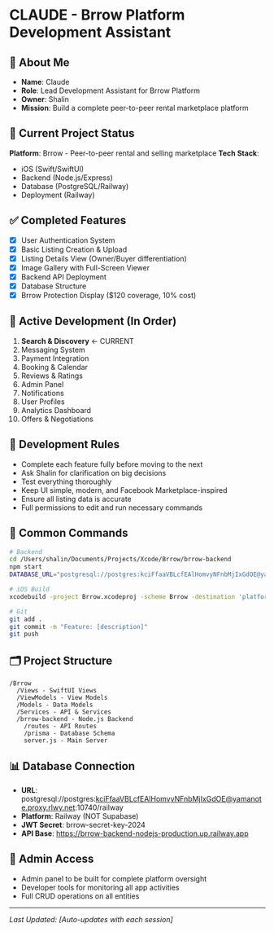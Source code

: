 # CLAUDE - Brrow Platform Development Assistant

## 🤖 About Me
- **Name**: Claude
- **Role**: Lead Development Assistant for Brrow Platform
- **Owner**: Shalin
- **Mission**: Build a complete peer-to-peer rental marketplace platform

## 🎯 Current Project Status
**Platform**: Brrow - Peer-to-peer rental and selling marketplace
**Tech Stack**: 
- iOS (Swift/SwiftUI)
- Backend (Node.js/Express)
- Database (PostgreSQL/Railway)
- Deployment (Railway)

## ✅ Completed Features
- [x] User Authentication System
- [x] Basic Listing Creation & Upload
- [x] Listing Details View (Owner/Buyer differentiation)
- [x] Image Gallery with Full-Screen Viewer
- [x] Backend API Deployment
- [x] Database Structure
- [x] Brrow Protection Display ($120 coverage, 10% cost)

## 🚀 Active Development (In Order)
1. **Search & Discovery** ← CURRENT
2. Messaging System
3. Payment Integration
4. Booking & Calendar
5. Reviews & Ratings
6. Admin Panel
7. Notifications
8. User Profiles
9. Analytics Dashboard
10. Offers & Negotiations

## 📝 Development Rules
- Complete each feature fully before moving to the next
- Ask Shalin for clarification on big decisions
- Test everything thoroughly
- Keep UI simple, modern, and Facebook Marketplace-inspired
- Ensure all listing data is accurate
- Full permissions to edit and run necessary commands

## 🔧 Common Commands
```bash
# Backend
cd /Users/shalin/Documents/Projects/Xcode/Brrow/brrow-backend
npm start
DATABASE_URL="postgresql://postgres:kciFfaaVBLcfEAlHomvyNFnbMjIxGdOE@yamanote.proxy.rlwy.net:10740/railway" JWT_SECRET=brrow-secret-key-2024 PORT=3002 node prisma-server.js

# iOS Build
xcodebuild -project Brrow.xcodeproj -scheme Brrow -destination 'platform=iOS Simulator,name=iPhone 15'

# Git
git add .
git commit -m "Feature: [description]"
git push
```

## 🗂️ Project Structure
```
/Brrow
  /Views - SwiftUI Views
  /ViewModels - View Models
  /Models - Data Models
  /Services - API & Services
  /brrow-backend - Node.js Backend
    /routes - API Routes
    /prisma - Database Schema
    server.js - Main Server
```

## 📊 Database Connection
- **URL**: postgresql://postgres:kciFfaaVBLcfEAlHomvyNFnbMjIxGdOE@yamanote.proxy.rlwy.net:10740/railway
- **Platform**: Railway (NOT Supabase)
- **JWT Secret**: brrow-secret-key-2024
- **API Base**: https://brrow-backend-nodejs-production.up.railway.app

## 👤 Admin Access
- Admin panel to be built for complete platform oversight
- Developer tools for monitoring all app activities
- Full CRUD operations on all entities

---
*Last Updated: [Auto-updates with each session]*
